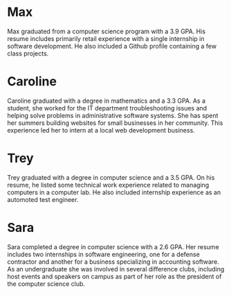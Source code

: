 Max
===

Max graduated from a computer science program with a 3.9 GPA. His resume includes primarily retail experience with a single internship in software development. He also included a Github profile containing a few class projects.

Caroline
========

Caroline graduated with a degree in mathematics and a 3.3 GPA. As a student, she worked for the IT department troubleshooting issues and helping solve problems in administrative software systems. She has spent her summers building websites for small businesses in her community. This experience led her to intern at a local web development business.

Trey
====

Trey graduated with a degree in computer science and a 3.5 GPA. On his resume, he listed some technical work experience related to managing computers in a computer lab. He also included internship experience as an automoted test engineer.

Sara
====

Sara completed a degree in computer science with a 2.6 GPA. Her resume includes two internships in software engineering, one for a defense contractor and another for a business specializing in accounting software. As an undergraduate she was involved in several difference clubs, including host events and speakers on campus as part of her role as the president of the computer science club. 